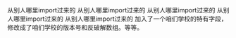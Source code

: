 从别人哪里import过来的
从别人哪里import过来的
从别人哪里import过来的
从别人哪里import过来的
从别人哪里import过来的
加入了一个咱们学校的特有字段，修改成了咱们学校的版本号和反破解数组。等等。
